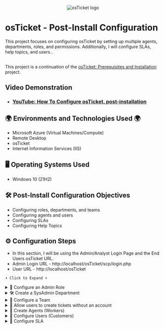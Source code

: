 <p align="center">
<img src="https://i.imgur.com/Clzj7Xs.png" alt="osTicket logo"/>
</p>

<h1>osTicket - Post-Install Configuration</h1>
This project focuses on configuring osTicket by setting up multiple agents, departments, roles, and permissions. Additionally, I will configure SLAs, help topics, and users..<br/>
<br/>

This project is a continuation of the [osTicket: Prerequisites and Installation](https://github.com/steveabner/osticket-prereqs) project.
<br/>

<h2>Video Demonstration</h2>

- ### [YouTube: How To Configure osTicket, post-installation](https://www.youtube.com)

<h2>🌍 Environments and Technologies Used 🌍</h2>

- Microsoft Azure (Virtual Machines/Compute)
- Remote Desktop
- osTicket
- Internet Information Services (IIS)
  
<h2>🖥️ Operating Systems Used </h2>

- Windows 10</b> (21H2)

<h2>🛠️ Post-Install Configuration Objectives</h2>

- Configuring roles, departments, and teams
- Configuring agents and users
- Configuring SLAs
- Configuring Help Topics

<h2>⚙️ Configuration Steps</h2>

- In this section, I will be using the Admin/Analyst Login Page and the End Users osTicket URL.
- Admin Login URL - http://localhost/osTicket/scp/login.php
- User URL - http://localhost/osTicket

`⬇️ Click to Expand ⬇️`
<details>
  <summary>👤 Configure an Admin Role</summary>

- Log into osTicket through the admin page.

  ![2025-01-06 22_03_53-Window](https://github.com/user-attachments/assets/3059ac7a-d200-40b3-bc4d-cae5fb67b6ce)

- On the Admin Panel, click `Agents`

  ![2025-01-06 22_01_32-Window](https://github.com/user-attachments/assets/8dedae53-4c86-4455-802c-841c41142c42)

- Then click `Roles`

  ![2025-01-06 22_02_13-Window](https://github.com/user-attachments/assets/48b4aae0-0ec6-4ae5-b7a0-d8f9560cac86)

- On the roles panel, click `Add New Roles`

  ![2025-01-06 22_02_39-Window](https://github.com/user-attachments/assets/39428a37-4eaf-4a16-ba39-68cc93b4fa28)

- I'll name the role `Admin`, then click `Permissions`.

  ![2025-01-06 22_08_24-Window](https://github.com/user-attachments/assets/8bab2069-8907-4652-968d-678c3476cebb)

- On the Permissions tab, I will check every permission in the `Tickets`, `Tasks`, and `Knowledgebase` tabs. Then click `Add Role`.

  ![2025-01-06 22_08_48-Window](https://github.com/user-attachments/assets/da84e14d-2d43-4d20-9cde-3850622247c3)
  ![2025-01-06 22_09_05-Window](https://github.com/user-attachments/assets/25331469-7de7-4cd6-aec4-1c56a883e384)
  ![2025-01-06 22_09_17-Window](https://github.com/user-attachments/assets/ad9b7fdc-7299-42df-90cb-df0516afa1a8)

- I now have an Admin Role.

  ![2025-01-06 22_15_18-Window](https://github.com/user-attachments/assets/bc246678-2cd4-45d0-a51c-a6c6e9700f7a)

</details>

<details>
  <summary>🛠️ Create a SysAdmin Department</summary>

- On the admin panel, hover over `Agents`, then click `Departments` 

  ![2025-01-06 22_20_54-Window](https://github.com/user-attachments/assets/45778ea4-b6b8-4bcd-ae16-f4de879a8a44)

- On the Departments page, click `Add New Department`

  ![2025-01-06 22_22_13-Window](https://github.com/user-attachments/assets/17f0b4b4-3bf2-490d-a168-505f3ea13919)

- I'll name the department `SysAdmin`, then click `Create Dept`. Leave other settings as `Default` for now.

  ![2025-01-06 22_25_34-Window](https://github.com/user-attachments/assets/158dc599-b56b-4f5c-bc53-0e7f6a38676f)

- I now have a SysAdmin department set up.

  ![2025-01-06 22_29_30-Window](https://github.com/user-attachments/assets/8558a2f6-cb68-4411-8573-cf7c8ac368dd)

</details>

<details>
  <summary>🤝 Configure a Team</summary>

- On the Admin Panel, Hover over `Agents`, then click `Teams`

  ![2025-01-06 22_42_19-Window](https://github.com/user-attachments/assets/8c02e93f-6a05-4f9e-b99b-ce782429c91a)

- On the teams panel, click `Add New Team`

  ![2025-01-06 22_43_28-Window](https://github.com/user-attachments/assets/38499a6a-8659-4084-a508-a51ce9cde6e3)

- I'll name it `Online-Banking`, then click `Create Team`. I'll leave everything else as is. 

  ![2025-01-06 22_44_25-Window](https://github.com/user-attachments/assets/67a51df9-a191-4126-947e-675a3293c5ff)

- I now have a team called Online-Banking.

  ![2025-01-06 22_46_18-Window](https://github.com/user-attachments/assets/7dba1b7c-ed2e-4d9d-83f6-61dce706b528)

</details>

<details>
  <summary>📝 Allow users to create tickets without an account</summary>

- On the Admin Panel, hover over `Settings`, then click `Users`.

  ![2025-01-06 22_50_55-Window](https://github.com/user-attachments/assets/aa6892ff-7d8a-4405-92f5-d2419d36f7a9)

- On the user settings page, just make sure `Require registration and login to create tickets` is unchecked, then click `Save Changes`.

  ![2025-01-06 22_52_53-48 211 167 121 - Remote Desktop Connection](https://github.com/user-attachments/assets/a62a537c-0b52-4df6-9e86-be388014b882)
  
</details>

<details>
  <summary>👥 Create Agents (Workers)</summary>

- On the Admin Panel, click `Agents`.

  ![2025-01-06 23_04_54-48 211 167 121 - Remote Desktop Connection](https://github.com/user-attachments/assets/4c376fb6-9987-4563-b2fc-3a8c2f5bbb69)

- On the Agent page click `Add New Agent`.

  ![2025-01-06 23_06_15-48 211 167 121 - Remote Desktop Connection](https://github.com/user-attachments/assets/ccf084ce-79a1-4685-ae04-0187ed0fe549)

- I'll name this Agent `John Smith`, input a fake email, set the username to `John`, then click `Set Password`.

  ![2025-01-06 23_14_15-48 211 167 121 - Remote Desktop Connection](https://github.com/user-attachments/assets/a801a348-1eaf-4f3d-8e08-69c015d84e1f)

- On the `Set Agent Password` screen, uncheck `Send the agent a password reset email`, input a password, then uncheck `Require password change at next login`. Then click `Set`.

  ![2025-01-06 23_13_57-48 211 167 121 - Remote Desktop Connection](https://github.com/user-attachments/assets/3cc60236-0b1d-4bc0-90de-f573141f907f)

- Next, I'll click the `Access` tab.

  ![2025-01-06 23_18_28-48 211 167 121 - Remote Desktop Connection](https://github.com/user-attachments/assets/6b976992-7411-4e61-9617-d95161da959b)

- On the access tab, I'll set the department to `SysAdmin`, and give the `Admin` Role.

- Next, I'll click the `Teams` tab.

  ![2025-01-06 23_21_15-48 211 167 121 - Remote Desktop Connection](https://github.com/user-attachments/assets/64526cf0-65a0-4ff2-b789-958b3313c1d0)

- On the teams tab, I'll select `Online-Banking`, and then click `Add`, and finally, click `Create`

  ![2025-01-06 23_22_55-48 211 167 121 - Remote Desktop Connection](https://github.com/user-attachments/assets/eb7bcfd1-f7b3-4bfd-9a13-4424d3dc2a35)
  ![2025-01-06 23_23_52-48 211 167 121 - Remote Desktop Connection](https://github.com/user-attachments/assets/f575c883-1070-4d8b-8626-b1117546b0ac)

- John has been created, Now I'll create one more Agent. On the Agents page, I'll click `Add New Agent`

  ![2025-01-06 23_36_14-48 211 167 121 - Remote Desktop Connection](https://github.com/user-attachments/assets/d2cb0d79-3447-450e-b831-a6f4820d2989)

- I'll input the name `Jane Doe`, input an email, and set a password.

  ![2025-01-06 23_38_25-48 211 167 121 - Remote Desktop Connection](https://github.com/user-attachments/assets/80de9c3f-e44f-4797-8731-87c281284f41)

- Next, I'll click `Access` 

  ![2025-01-06 23_38_25-48 211 167 121 - Remote Desktop Connection](https://github.com/user-attachments/assets/a0de32f6-b53c-4a5e-99b8-f25ee896303b)

- On the Access tab, I'll select the `Support` department, set the role to `All Access`, then click `Create`

  ![2025-01-06 23_44_47-48 211 167 121 - Remote Desktop Connection](https://github.com/user-attachments/assets/c19f08b8-b1ef-4002-b961-a630c7fbbb7c)

</details>

<details>
  <summary>👥 Configure Users (Customers)</summary>

- On the osTicket dashboard, I'll click `Agent Panel` at the top-right of the browser.

  ![2025-01-07 11_16_11-48 211 167 121 - Remote Desktop Connection](https://github.com/user-attachments/assets/0840114c-f385-4cbc-a55c-6e157d1ae978)

- On the Agent Panel, I'll click `Users`

  ![2025-01-07 11_17_50-48 211 167 121 - Remote Desktop Connection](https://github.com/user-attachments/assets/1ae3bedd-ff23-4bf1-aa97-26edb9d974b9)

- On the User page, click `Add User`

  ![2025-01-07 11_19_17-48 211 167 121 - Remote Desktop Connection](https://github.com/user-attachments/assets/d7a2f801-fc63-43c2-9be7-eefb6a94388e)

- I'll input the name `Sarah`, an email, then click `Add User`

  ![2025-01-07 11_22_26-48 211 167 121 - Remote Desktop Connection](https://github.com/user-attachments/assets/47ec41d9-419d-4946-9502-97206307859b)

- I'll do this once more, and create another User named `Karen`.

  ![2025-01-07 11_25_48-48 211 167 121 - Remote Desktop Connection](https://github.com/user-attachments/assets/de209247-bdb3-40c4-913b-e42927f98a5f)

- Now I have two Users, `Sarah` and `Karen`.

  ![2025-01-07 11_26_09-48 211 167 121 - Remote Desktop Connection](https://github.com/user-attachments/assets/1d7c0a3c-6383-4bbb-81aa-a7ddd6c9cc28)

</details>

<details>
  <summary>📜 Configure SLA</summary>

### In this section, I'll be creating 3 SLAs.
  
- Sev-A (Grace Period: 1 Hour, Schedule: 24/7)
- Sev-B (Grace Period: 4 Hours, Schedule: 24/7)
- Sev-C (Grace Period: 8 Hours, Schedule: 24/7)

---

- On the Admin Panel, hover over `Manage`, then click `SLA`.

  ![2025-01-07 11_36_37-48 211 167 121 - Remote Desktop Connection](https://github.com/user-attachments/assets/b692de95-2a6e-4575-bd09-bfbeda687617)

- On the SLA page, click `Add New SLA Plan`

  ![2025-01-07 11_38_55-48 211 167 121 - Remote Desktop Connection](https://github.com/user-attachments/assets/3b61a268-76c2-4396-96d0-f6a1ecc6f324)

- I'll name the first SLA `Sev-A`, set the grace period to `1 Hour`, and set the schedule to `24/7`, then click `Add Plan`.

  ![2025-01-07 11_46_03-48 211 167 121 - Remote Desktop Connection](https://github.com/user-attachments/assets/4e1dc6f6-ed12-40bc-993e-669ac42af638)

- Click `Add New SLA Plan` again, and name it `Sev-B` set the grace period to `4 Hours`, and schedule to `24/7`, then click `Add Plan`

  ![2025-01-07 11_49_45-48 211 167 121 - Remote Desktop Connection](https://github.com/user-attachments/assets/963fea49-3b7a-4535-8953-9269c6a319b0)


- And finally, create another SLA called `Sev-C`, set the grace period to `8 Hours`. But this time, I'll set the schedule to `Business Hours, Mon - Fri`, then click `Add Plan`

  ![2025-01-07 11_55_03-48 211 167 121 - Remote Desktop Connection](https://github.com/user-attachments/assets/f0427c9b-8847-44eb-b2fb-02eeec426c4e)

- The SLAs have been created!

  ![2025-01-07 11_56_37-48 211 167 121 - Remote Desktop Connection](https://github.com/user-attachments/assets/7aa6ff60-7da7-411d-b901-b8a6c96e0c63)

</details>


<!-- 1️⃣ 2️⃣ 3️⃣ 4️⃣ 5️⃣ 6️⃣ 7️⃣ 8️⃣ 9️⃣ -->
